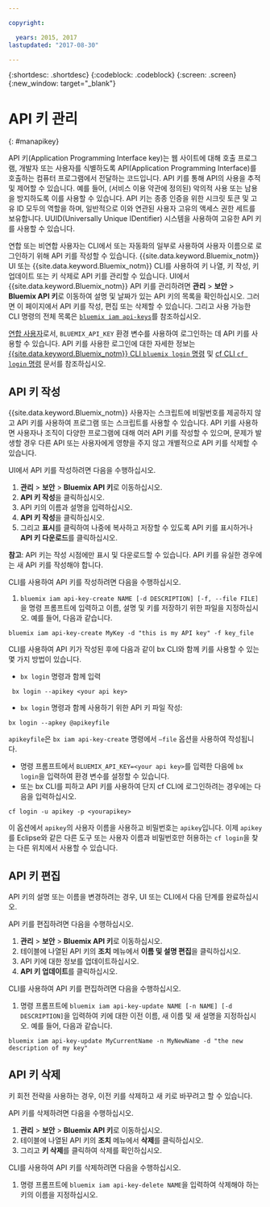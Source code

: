 ```yaml
---

copyright:

  years: 2015, 2017
lastupdated: "2017-08-30"

---
```


{:shortdesc: .shortdesc}
{:codeblock: .codeblock}
{:screen: .screen}
{:new_window: target="_blank"}

# API 키 관리
{: #manapikey}

API 키(Application Programming Interface key)는 웹 사이트에 대해 호출 프로그램, 개발자 또는 사용자를 식별하도록 API(Application Programming Interface)를 호출하는 컴퓨터 프로그램에서 전달하는 코드입니다. API 키를 통해 API의 사용을 추적 및 제어할 수 있습니다. 예를 들어, (서비스 이용 약관에 정의된) 악의적 사용 또는 남용을 방지하도록 이를 사용할 수 있습니다. API 키는 종종 인증을 위한 시크릿 토큰 및 고유 ID 모두의 역할을 하며, 일반적으로 이와 연관된 사용자 고유의 액세스 권한 세트를 보유합니다. UUID(Universally Unique IDentifier) 시스템을 사용하여 고유한 API 키를 사용할 수 있습니다. 

연합 또는 비연합 사용자는 CLI에서 또는 자동화의 일부로 사용하여 사용자 이름으로 로그인하기 위해 API 키를 작성할 수 있습니다. {{site.data.keyword.Bluemix_notm}} UI 또는 {{site.data.keyword.Bluemix_notm}} CLI를 사용하여 키 나열, 키 작성, 키 업데이트 또는 키 삭제로 API 키를 관리할 수 있습니다. UI에서 {{site.data.keyword.Bluemix_notm}} API 키를 관리하려면 **관리** &gt; **보안** &gt; **Bluemix API 키**로 이동하여 설명 및 날짜가 있는 API 키의 목록을 확인하십시오. 그러면 이 페이지에서 API 키를 작성, 편집 또는 삭제할 수 있습니다. 그리고 사용 가능한 CLI 명령의 전체 목록은 [`bluemix iam api-keys`](/docs/cli/reference/bluemix_cli/bx_cli.html#bluemix_iam)를 참조하십시오.

[연합 사용자](/docs/admin/adminpublic.html#federatedid)로서, `BLUEMIX_API_KEY` 환경 변수를 사용하여 로그인하는 데 API 키를 사용할 수 있습니다. API 키를 사용한 로그인에 대한 자세한 정보는 [{{site.data.keyword.Bluemix_notm}} CLI `bluemix login` 명령](/docs/cli/reference/bluemix_cli/bx_cli.html#bluemix_login) 및 [cf CLI `cf login` 명령](/docs/cli/reference/cfcommands/index.html#cf_login) 문서를 참조하십시오. 

## API 키 작성

{{site.data.keyword.Bluemix_notm}} 사용자는 스크립트에 비밀번호를 제공하지 않고 API 키를 사용하여 프로그램 또는 스크립트를 사용할 수 있습니다. API 키를 사용하면 사용자나 조직이 다양한 프로그램에 대해 여러 API 키를 작성할 수 있으며, 문제가 발생할 경우 다른 API 또는 사용자에게 영향을 주지 않고 개별적으로 API 키를 삭제할 수 있습니다. 

UI에서 API 키를 작성하려면 다음을 수행하십시오. 

1. **관리** &gt; **보안** &gt; **Bluemix API 키**로 이동하십시오. 
2. **API 키 작성**을 클릭하십시오. 
3. API 키의 이름과 설명을 입력하십시오.
4. **API 키 작성**을 클릭하십시오. 
5. 그리고 **표시**를 클릭하여 나중에 복사하고 저장할 수 있도록 API 키를 표시하거나 **API 키 다운로드**를 클릭하십시오. 

**참고**: API 키는 작성 시점에만 표시 및 다운로드할 수 있습니다. API 키를 유실한 경우에는 새 API 키를 작성해야 합니다. 

CLI를 사용하여 API 키를 작성하려면 다음을 수행하십시오. 

1. `bluemix iam api-key-create NAME [-d DESCRIPTION] [-f, --file FILE]`을 명령 프롬프트에 입력하고 이름, 설명 및 키를 저장하기 위한 파일을 지정하십시오. 예를 들어, 다음과 같습니다. 

```
bluemix iam api-key-create MyKey -d "this is my API key" -f key_file
``` 

CLI를 사용하여 API 키가 작성된 후에 다음과 같이 bx CLI와 함께 키를 사용할 수 있는 몇 가지 방법이 있습니다. 

* `bx login` 명령과 함께 입력
```
 bx login --apikey <your api key>
```
* `bx login` 명령과 함께 사용하기 위한 API 키 파일 작성: 
 ```
 bx login --apkey @apikeyfile
 ```
 `apikeyfile`은 `bx iam api-key-create` 명령에서 `—file` 옵션을 사용하여 작성됩니다.
* 명령 프롬프트에서 `BLUEMIX_API_KEY=<your api key>`를 입력한 다음에 `bx login`을 입력하여 환경 변수를 설정할 수 있습니다.
* 또는 bx CLI를 피하고 API 키를 사용하여 단지 cf CLI에 로그인하려는 경우에는 다음을 입력하십시오. 
 ```
 cf login -u apikey -p <yourapikey>
 ```
  이 옵션에서 `apikey`의 사용자 이름을 사용하고 비밀번호는 `apikey`입니다. 이제 `apikey`를 Eclipse와 같은 다른 도구 또는 사용자 이름과 비밀번호만 허용하는 `cf login`을 찾는 다른 위치에서 사용할 수 있습니다.

## API 키 편집

API 키의 설명 또는 이름을 변경하려는 경우, UI 또는 CLI에서 다음 단계를 완료하십시오.

API 키를 편집하려면 다음을 수행하십시오. 

1. **관리** &gt; **보안** &gt; **Bluemix API 키**로 이동하십시오. 
2. 테이블에 나열된 API 키의 **조치** 메뉴에서 **이름 및 설명 편집**을 클릭하십시오.  
3. API 키에 대한 정보를 업데이트하십시오.
4. **API 키 업데이트**를 클릭하십시오. 

CLI를 사용하여 API 키를 편집하려면 다음을 수행하십시오. 

1. 명령 프롬프트에 `bluemix iam api-key-update NAME [-n NAME] [-d DESCRIPTION]`을 입력하여 키에 대한 이전 이름, 새 이름 및 새 설명을 지정하십시오. 예를 들어, 다음과 같습니다. 

```
bluemix iam api-key-update MyCurrentName -n MyNewName -d "the new description of my key"
```

## API 키 삭제

키 회전 전략을 사용하는 경우, 이전 키를 삭제하고 새 키로 바꾸려고 할 수 있습니다. 

API 키를 삭제하려면 다음을 수행하십시오.  

1. **관리** &gt; **보안** &gt; **Bluemix API 키**로 이동하십시오. 
2. 테이블에 나열된 API 키의 **조치** 메뉴에서 **삭제**를 클릭하십시오. 
3. 그리고 **키 삭제**를 클릭하여 삭제를 확인하십시오. 

CLI를 사용하여 API 키를 삭제하려면 다음을 수행하십시오. 
1. 명령 프롬프트에 `bluemix iam api-key-delete NAME`을 입력하여 삭제해야 하는 키의 이름을 지정하십시오. 
